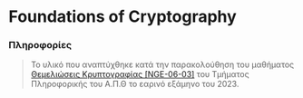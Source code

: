 # Foundations of Cryptography

### Πληροφορίες
> Το υλικό που αναπτύχθηκε κατά την παρακολούθηση του μαθήματος [Θεμελιώσεις Κρυπτογραφίας [NGE-06-03]](https://elearning.auth.gr/course/view.php?id=6449) του Τμήματος Πληροφορικής του Α.Π.Θ το εαρινό εξάμηνο του 2023. <br/>
